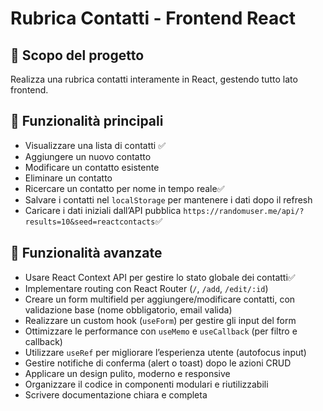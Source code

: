 # Rubrica Contatti - Frontend React

## 🎯 Scopo del progetto

Realizza una rubrica contatti interamente in React, gestendo tutto lato frontend.

## 🚀 Funzionalità principali

- Visualizzare una lista di contatti ✅
- Aggiungere un nuovo contatto
- Modificare un contatto esistente
- Eliminare un contatto
- Ricercare un contatto per nome in tempo reale✅
- Salvare i contatti nel `localStorage` per mantenere i dati dopo il refresh
- Caricare i dati iniziali dall’API pubblica `https://randomuser.me/api/?results=10&seed=reactcontacts`✅

## 🚀 Funzionalità avanzate

- Usare React Context API per gestire lo stato globale dei contatti✅
- Implementare routing con React Router (`/`, `/add`, `/edit/:id`)
- Creare un form multifield per aggiungere/modificare contatti, con validazione base (nome obbligatorio, email valida)
- Realizzare un custom hook (`useForm`) per gestire gli input del form
- Ottimizzare le performance con `useMemo` e `useCallback` (per filtro e callback)
- Utilizzare `useRef` per migliorare l’esperienza utente (autofocus input)
- Gestire notifiche di conferma (alert o toast) dopo le azioni CRUD
- Applicare un design pulito, moderno e responsive
- Organizzare il codice in componenti modulari e riutilizzabili
- Scrivere documentazione chiara e completa